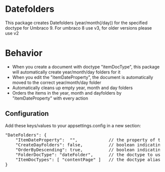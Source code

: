 # Datefolders
This package creates Datefolders (year/month(/day)) for the specified doctype for Umbraco 9. For umbraco 8 use v3, for older versions please use v2

# Behavior
- When you create a document with doctype "itemDocType", this package will automatically create year/month/day folders for it
- When you edit the "itemDateProperty", the document is automatically moved to the correct year/month/day folder
- Automatically cleans up empty year, month and day folders
- Orders the items in the year, month and dayfolders by "itemDateProperty" with every action

## Configuration
Add these keys/values to your appsettings.config in a new section:

<pre>
"DateFolders": {
    "ItemDateProperty":  "",            // the property of the itemDocType to read the date from (e.g. "startDate") (don't add this key if you just want to use the document's create date)
    "CreateDayFolders": false,          // boolean indicating whether or not day folders should be created
    "OrderByDescending": true,          // boolean indicating sort order for date folders (default: false)
    "FolderDocType": "dateFolder",      // the doctype to use for creating the year/month/day folders (e.g "DateFolder")
    "ItemDocTypes": [ "contentPage" ]   // the doctype alias to create datefolders for (e.g. "newsItem") - multiple doctype aliases are allowed
}
</pre>